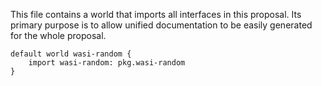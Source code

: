 This file contains a world that imports all interfaces in this proposal. Its
primary purpose is to allow unified documentation to be easily generated for
the whole proposal.

```wit
default world wasi-random {
    import wasi-random: pkg.wasi-random
}
```
